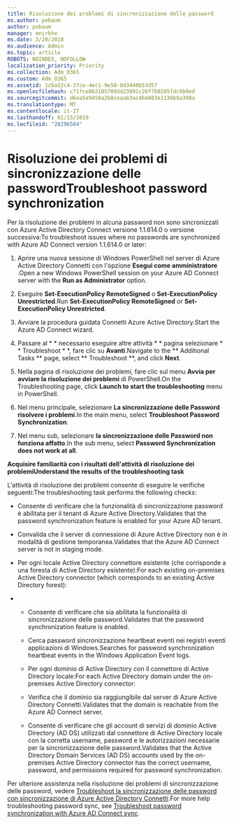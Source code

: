 ```yaml
---
title: Risoluzione dei problemi di sincronizzazione delle password
ms.author: pebaum
author: pebaum
manager: mnirkhe
ms.date: 3/20/2018
ms.audience: Admin
ms.topic: article
ROBOTS: NOINDEX, NOFOLLOW
localization_priority: Priority
ms.collection: Adm_O365
ms.custom: Adm_O365
ms.assetid: 1cba32c4-37ce-4ec1-9e58-8d3440b53d57
ms.openlocfilehash: c71fce8621057093d23891c26f7b0285fdc8b9ed
ms.sourcegitcommit: d6ea5e9458a2b8ceaab3ac4bd483e1130b9a398a
ms.translationtype: MT
ms.contentlocale: it-IT
ms.lasthandoff: 01/15/2019
ms.locfileid: "28296584"
---
```

# <a name="troubleshoot-password-synchronization"></a><span data-ttu-id="13177-102">Risoluzione dei problemi di sincronizzazione delle password</span><span class="sxs-lookup"><span data-stu-id="13177-102">Troubleshoot password synchronization</span></span>

<span data-ttu-id="13177-103">Per la risoluzione dei problemi in alcuna password non sono sincronizzati con Azure Active Directory Connect versione 1.1.614.0 o versione successiva:</span><span class="sxs-lookup"><span data-stu-id="13177-103">To troubleshoot issues where no passwords are synchronized with Azure AD Connect version 1.1.614.0 or later:</span></span>
  
1. <span data-ttu-id="13177-104">Aprire una nuova sessione di Windows PowerShell nel server di Azure Active Directory Connetti con l'opzione **Esegui come amministratore** .</span><span class="sxs-lookup"><span data-stu-id="13177-104">Open a new Windows PowerShell session on your Azure AD Connect server with the **Run as Administrator** option.</span></span> 
    
2. <span data-ttu-id="13177-105">Eseguire **Set-ExecutionPolicy RemoteSigned** o **Set-ExecutionPolicy Unrestricted**.</span><span class="sxs-lookup"><span data-stu-id="13177-105">Run **Set-ExecutionPolicy RemoteSigned** or **Set-ExecutionPolicy Unrestricted**.</span></span> 
    
3. <span data-ttu-id="13177-106">Avviare la procedura guidata Connetti Azure Active Directory.</span><span class="sxs-lookup"><span data-stu-id="13177-106">Start the Azure AD Connect wizard.</span></span>
    
4. <span data-ttu-id="13177-107">Passare al \* \* necessario eseguire altre attività \* \* pagina selezionare \* \* Troubleshoot \* \*, fare clic su **Avanti**.</span><span class="sxs-lookup"><span data-stu-id="13177-107">Navigate to the \*\* Additional Tasks \*\* page, select \*\* Troubleshoot \*\*, and click **Next**.</span></span> 
    
5. <span data-ttu-id="13177-108">Nella pagina di risoluzione dei problemi, fare clic sul menu **Avvia per avviare la risoluzione dei problemi** di PowerShell.</span><span class="sxs-lookup"><span data-stu-id="13177-108">On the Troubleshooting page, click **Launch to start the troubleshooting** menu in PowerShell.</span></span> 
    
6. <span data-ttu-id="13177-109">Nel menu principale, selezionare **La sincronizzazione delle Password risolvere i problemi**.</span><span class="sxs-lookup"><span data-stu-id="13177-109">In the main menu, select **Troubleshoot Password Synchronization**.</span></span> 
    
7. <span data-ttu-id="13177-110">Nel menu sub, selezionare **la sincronizzazione delle Password non funziona affatto**.</span><span class="sxs-lookup"><span data-stu-id="13177-110">In the sub menu, select **Password Synchronization does not work at all**.</span></span> 
    
 <span data-ttu-id="13177-111">**Acquisire familiarità con i risultati dell'attività di risoluzione dei problemi**</span><span class="sxs-lookup"><span data-stu-id="13177-111">**Understand the results of the troubleshooting task**</span></span>
  
<span data-ttu-id="13177-112">L'attività di risoluzione dei problemi consente di eseguire le verifiche seguenti:</span><span class="sxs-lookup"><span data-stu-id="13177-112">The troubleshooting task performs the following checks:</span></span>
  
- <span data-ttu-id="13177-113">Consente di verificare che la funzionalità di sincronizzazione password è abilitata per il tenant di Azure Active Directory.</span><span class="sxs-lookup"><span data-stu-id="13177-113">Validates that the password synchronization feature is enabled for your Azure AD tenant.</span></span>
    
- <span data-ttu-id="13177-114">Convalida che il server di connessione di Azure Active Directory non è in modalità di gestione temporanea.</span><span class="sxs-lookup"><span data-stu-id="13177-114">Validates that the Azure AD Connect server is not in staging mode.</span></span>
    
- <span data-ttu-id="13177-115">Per ogni locale Active Directory connettore esistente (che corrisponde a una foresta di Active Directory esistente):</span><span class="sxs-lookup"><span data-stu-id="13177-115">For each existing on-premises Active Directory connector (which corresponds to an existing Active Directory forest):</span></span>
    
- 
  - <span data-ttu-id="13177-116">Consente di verificare che sia abilitata la funzionalità di sincronizzazione delle password.</span><span class="sxs-lookup"><span data-stu-id="13177-116">Validates that the password synchronization feature is enabled.</span></span>
    
  - <span data-ttu-id="13177-117">Cerca password sincronizzazione heartbeat eventi nei registri eventi applicazioni di Windows.</span><span class="sxs-lookup"><span data-stu-id="13177-117">Searches for password synchronization heartbeat events in the Windows Application Event logs.</span></span>
    
  - <span data-ttu-id="13177-118">Per ogni dominio di Active Directory con il connettore di Active Directory locale:</span><span class="sxs-lookup"><span data-stu-id="13177-118">For each Active Directory domain under the on-premises Active Directory connector:</span></span>
    
  - <span data-ttu-id="13177-119">Verifica che il dominio sia raggiungibile dal server di Azure Active Directory Connetti.</span><span class="sxs-lookup"><span data-stu-id="13177-119">Validates that the domain is reachable from the Azure AD Connect server.</span></span>
    
  - <span data-ttu-id="13177-120">Consente di verificare che gli account di servizi di dominio Active Directory (AD DS) utilizzati dal connettore di Active Directory locale con la corretta username, password e le autorizzazioni necessarie per la sincronizzazione delle password.</span><span class="sxs-lookup"><span data-stu-id="13177-120">Validates that the Active Directory Domain Services (AD DS) accounts used by the on-premises Active Directory connector has the correct username, password, and permissions required for password synchronization.</span></span>
    
<span data-ttu-id="13177-121">Per ulteriore assistenza nella risoluzione dei problemi di sincronizzazione delle password, vedere [Troubleshoot la sincronizzazione delle password con sincronizzazione di Azure Active Directory Connetti](https://docs.microsoft.com/en-us/azure/active-directory/connect/active-directory-aadconnectsync-troubleshoot-password-synchronization).</span><span class="sxs-lookup"><span data-stu-id="13177-121">For more help troubleshooting password sync, see [Troubleshoot password synchronization with Azure AD Connect sync](https://docs.microsoft.com/en-us/azure/active-directory/connect/active-directory-aadconnectsync-troubleshoot-password-synchronization).</span></span>
  

